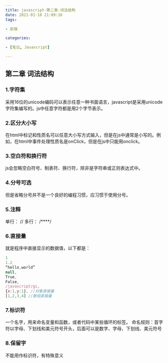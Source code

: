 ```yaml
---
title: javascript-第二章-词法结构
date: 2021-01-10 21:09:16
tags:

- 前端

categories:

- [笔记, Javascript]

---
```


## 第二章 词法结构
### 1.字符集

采用16位的unicode编码可以表示任意一种书面语言，javascript是采用unicode字符集编写的。js中任意字符都是用2个字节表示。

### 2.区分大小写

在html中标记和性质名可以任意大小写方式输入，但是在js中通常是小写的。例如，在html中事件处理性质名是onClick，但是在js中只能用onclick。

### 3.空白符和换行符

js会忽略空白符号、制表符、换行符，除非是字符串或正则表达式中。

### 4.分号可选

但是省略分号并不是一个良好的编程习惯，应习惯于使用分号。

### 5.注释

单行： //  多行： /****/

### 6.直接量

就是程序中直接显示的数据值，以下都是：

```javascript
1
1.2
“hello,world”
null,
True,
False,
/javascript/gi,
{x:1,y:1}, //对象直接量
[1,2,3,4] //数组直接量
```

### 7.标识符

一个名字，用来命名变量和函数，或者代码中某些循环的标签。
命名规则：首字符以字母、下划线和美元符号开头，后面可以是数字、字母、下划线、美元符号

### 8.保留字

不能用作标识符，有特殊意义
